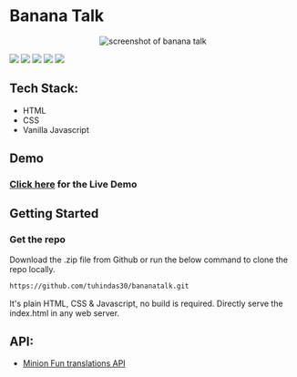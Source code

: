 # Banana Talk

<div align="center">
    <img src="https://i.imgur.com/qTz4pm8.gif" alt="screenshot of banana talk"/>
</div>

![](https://img.shields.io/website?url=https%3A%2Ftalks-banana.netlify.app)
![](https://img.shields.io/netlify/f625c81a-7c52-41f6-a86b-99ec52859a40)
![](https://img.shields.io/github/languages/count/tuhindas30/bananatalk)
![](https://img.shields.io/github/languages/top/tuhindas30/bananatalk)
![](https://img.shields.io/github/last-commit/tuhindas30/bananatalk)

## Tech Stack:

- HTML
- CSS
- Vanilla Javascript

## Demo

### [Click here](https://talks-banana.netlify.app/) for the Live Demo

## Getting Started

### Get the repo

Download the .zip file from Github or run the below command to clone the repo locally.

```bash
https://github.com/tuhindas30/bananatalk.git
```

It's plain HTML, CSS & Javascript, no build is required. Directly serve the index.html in any web server.

## API:

- [Minion Fun translations API](https://funtranslations.com/api/#minion)
